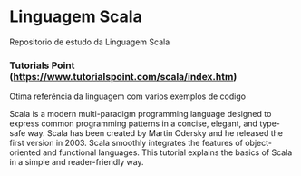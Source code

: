 # Linguagem Scala

Repositorio de estudo da Linguagem Scala 

### Tutorials Point (https://www.tutorialspoint.com/scala/index.htm)
Otima referência da linguagem com varios exemplos de codigo 

Scala is a modern multi-paradigm programming language designed to express common programming patterns in a concise, elegant, and type-safe way. Scala has been created by Martin Odersky and he released the first version in 2003. Scala smoothly integrates the features of object-oriented and functional languages. This tutorial explains the basics of Scala in a simple and reader-friendly way.